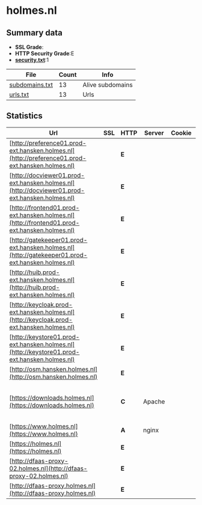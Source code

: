 

# holmes.nl
## Summary data


 - **SSL Grade**:
 - **HTTP Security Grade**:E
 - **[security.txt](https://www.digitaleoverheid.nl/nieuws/standaard-security-txt-nu-verplicht-voor-overheid/)**:1


| File       | Count | Info |
|------------|-------|------|
|[subdomains.txt](/data/holmes.nl/subdomains.txt)|13|Alive subdomains|
|[urls.txt](/data/holmes.nl/urls.txt)|13|Urls|


## Statistics


| Url | SSL | HTTP | Server | Cookie | HSTS | CORS | CTO | CSP | XFO | XXP | RP |FP| Tech |Title |
|--------|-------|-------|------|------|------|------|------|------|------|------|------|------|------|------|
|[http://preference01.prod-ext.hansken.holmes.nl](http://preference01.prod-ext.hansken.holmes.nl)| | **E**|| | | | | | | | :white_check_mark: | |||
|[http://docviewer01.prod-ext.hansken.holmes.nl](http://docviewer01.prod-ext.hansken.holmes.nl)| | **E**|| | | | | | | | :white_check_mark: | |||
|[http://frontend01.prod-ext.hansken.holmes.nl](http://frontend01.prod-ext.hansken.holmes.nl)| | **E**|| | | | | | | | :white_check_mark: | |||
|[http://gatekeeper01.prod-ext.hansken.holmes.nl](http://gatekeeper01.prod-ext.hansken.holmes.nl)| | **E**|| | | | | | | | :white_check_mark: | |||
|[http://huib.prod-ext.hansken.holmes.nl](http://huib.prod-ext.hansken.holmes.nl)| | **E**|| | | | | | | | :white_check_mark: | |||
|[http://keycloak.prod-ext.hansken.holmes.nl](http://keycloak.prod-ext.hansken.holmes.nl)| | **E**|| | | | | | | | :white_check_mark: | |||
|[http://keystore01.prod-ext.hansken.holmes.nl](http://keystore01.prod-ext.hansken.holmes.nl)| | **E**|| | | | | | | | :white_check_mark: | |||
|[http://osm.hansken.holmes.nl](http://osm.hansken.holmes.nl)| | **E**|| | | | | | | | :white_check_mark: | |||
|[https://downloads.holmes.nl](https://downloads.holmes.nl)| | **C**|Apache| |:white_check_mark: | | | | | | :white_check_mark: | |Apache HTTP Server Basic HSTS|401 Unauthorized|
|[https://www.holmes.nl](https://www.holmes.nl)| | **A**|nginx| |:white_check_mark: | | |:warning: | :white_check_mark: | :white_check_mark: | :white_check_mark: | |Nginx|302 Found|
|[https://holmes.nl](https://holmes.nl)| | **E**|| | | | | | | | :white_check_mark: | |||
|[http://dfaas-proxy-02.holmes.nl](http://dfaas-proxy-02.holmes.nl)| | **E**|| | | | | | | | :white_check_mark: | |||
|[http://dfaas-proxy.holmes.nl](http://dfaas-proxy.holmes.nl)| | **E**|| | | | | | | | :white_check_mark: | |||



